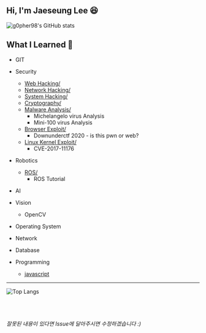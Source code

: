 Hi, I'm Jaeseung Lee 😆
------------------------

![g0pher98's GitHub stats](https://github-readme-stats.vercel.app/api?username=g0pher98&show_icons=true&theme=radical)


What I Learned 🧐
------------------------
- GIT
- Security
    - [Web Hacking/](/Security/web-hacking/)
    - [Network Hacking/](/security/network-hacking/)
    - [System Hacking/](/Security/system-hacking/)
    - [Cryptography/](/Security/cryptography/)
    - [Malware Analysis/](/Security/malware-analysis/)
        - Michelangelo virus Analysis
        - Mini-100 virus Analysis
    - [Browser Exploit/](/Security/browser-exploit/)
        - Downunderctf 2020 - is this pwn or web?
    - [Linux Kernel Exploit/](/Security/linux-kernel-exploit/)
        - CVE-2017-11176

- Robotics
    - [ROS/](/Robotics/ROS/)
        - ROS Tutorial

- AI

- Vision
    - OpenCV

- Operating System

- Network

- Database

- Programming
    - [javascript](/programming/javascript/)

----------------------------

![Top Langs](https://github-readme-stats.vercel.app/api/top-langs/?username=g0pher98&layout=compact&theme=radical)


<br><br><br>
*잘못된 내용이 있다면 Issue에 달아주시면 수정하겠습니다 :)*
<br><br>